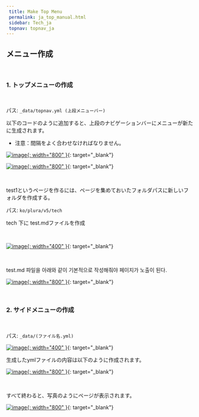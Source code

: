 ```yaml
---
 title: Make Top Menu
 permalink: ja_top_manual.html
 sidebar: Tech_ja
 topnav: topnav_ja
---
```


## メニュー作成

<br />

### 1. トップメニューの作成

<br /> 

パス: <code>_data/topnav.yml (上段メニューバー)</code>

以下のコードのように追加すると、上段のナビゲーションバーにメニューが新たに生成されます。
* 注意：間隔をよく合わせなければなりません。

[![image](/docs/images/Tech/Top/top_menu_1.PNG){: width="800" }](/docs/images/Tech/Top/top_menu_1.PNG){: target="_blank"}

[![image](/docs/images/Tech/Top/top_menu_2.PNG){: width="800" }](/docs/images/Tech/Toptop_menu_2.PNG){: target="_blank"}

<br />

test1というページを作るには、ページを集めておいたフォルダパスに新しいフォルダを作成する。

パス: <code>ko/plura/v5/tech</code>

tech 下に test.mdファイルを作成

<br />

[![image](/docs/images/Tech/Top/top_menu_3.PNG){: width="400" }](/docs/images/Tech/Top/top_menu_3.PNG){: target="_blank"}

<br />

test.md 파일을 아래와 같이 기본적으로 작성해줘야 페이지가 노출이 된다.

[![image](/docs/images/Tech/Top/top_menu_4.PNG){: width="800" }](/docs/images/Tech/Top/top_menu_4.PNG){: target="_blank"}

<br />

### 2. サイドメニューの作成

<br />

パス: <code>_data/(ファイル名.yml)</code>

[![image](/docs/images/Tech/Top/top_menu_5.PNG){: width="400" }](/docs/images/Tech/Top/top_menu_5.PNG){: target="_blank"}

生成したymlファイルの内容は以下のように作成されます。

[![image](/docs/images/Tech/Top/top_menu_6.PNG){: width="800" }](/docs/images/Tech/Top/top_menu_6.PNG){: target="_blank"}

<br />

すべて終わると、写真のようにページが表示されます。

[![image](/docs/images/Tech/Top/top_menu_7.PNG){: width="800" }](/docs/images/Tech/Top/top_menu_7.PNG){: target="_blank"}

<br />

